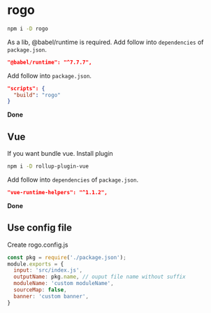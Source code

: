 # rogo
```sh
npm i -D rogo
```
As a lib, @babel/runtime is required. Add follow into `dependencies` of `package.json`.
```json
"@babel/runtime": "^7.7.7",
```
Add follow into `package.json`.
```json
"scripts": {
  "build": "rogo"
}
```
**Done**

## Vue
If you want bundle vue. Install plugin
```sh
npm i -D rollup-plugin-vue
```
Add follow into `dependencies` of `package.json`.
```json
"vue-runtime-helpers": "^1.1.2",
```
**Done**

## Use config file
Create rogo.config.js
```js
const pkg = require('./package.json');
module.exports = {
  input: 'src/index.js',
  outputName: pkg.name, // ouput file name without suffix
  moduleName: 'custom moduleName',
  sourceMap: false,
  banner: 'custom banner',
}
```
